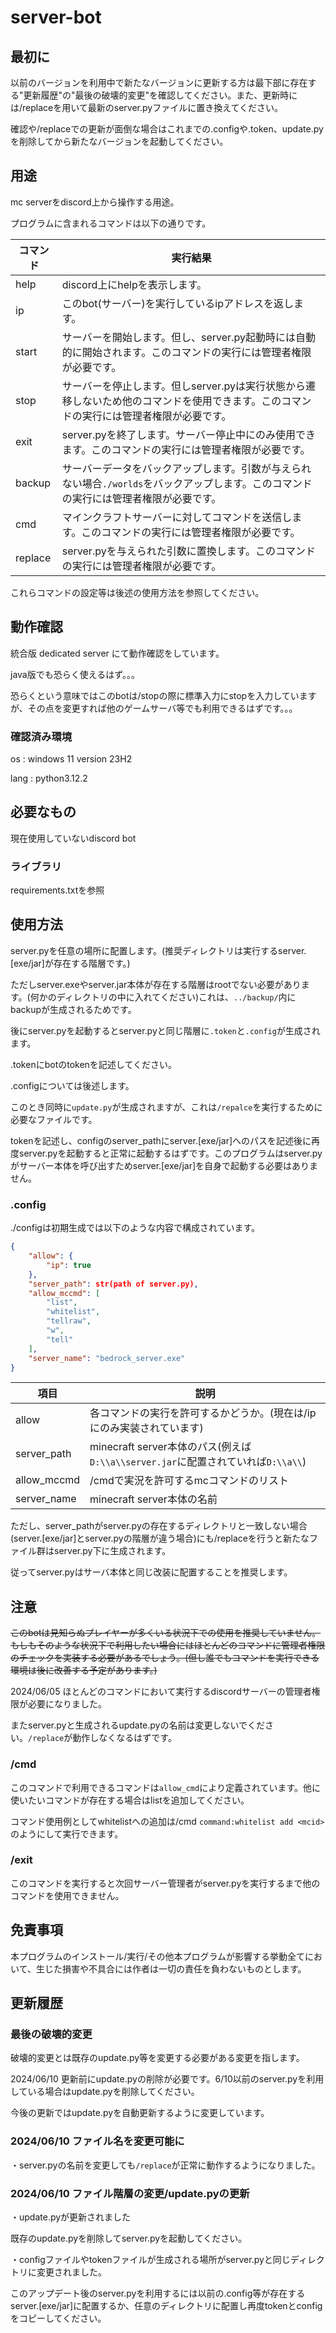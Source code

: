 # server-bot

## 最初に

以前のバージョンを利用中で新たなバージョンに更新する方は最下部に存在する"更新履歴"の"最後の破壊的変更"を確認してください。また、更新時には/replaceを用いて最新のserver.pyファイルに置き換えてください。

確認や/replaceでの更新が面倒な場合はこれまでの.configや.token、update.pyを削除してから新たなバージョンを起動してください。

## 用途

mc serverをdiscord上から操作する用途。

プログラムに含まれるコマンドは以下の通りです。

|コマンド|実行結果|
|----|----|
|help|discord上にhelpを表示します。 |
|ip|このbot(サーバー)を実行しているipアドレスを返します。|
|start|サーバーを開始します。但し、server.py起動時には自動的に開始されます。このコマンドの実行には管理者権限が必要です。|
|stop|サーバーを停止します。但しserver.pyは実行状態から遷移しないため他のコマンドを使用できます。このコマンドの実行には管理者権限が必要です。|
|exit|server.pyを終了します。サーバー停止中にのみ使用できます。このコマンドの実行には管理者権限が必要です。|
|backup|サーバーデータをバックアップします。引数が与えられない場合`./worlds`をバックアップします。このコマンドの実行には管理者権限が必要です。|
|cmd|マインクラフトサーバーに対してコマンドを送信します。このコマンドの実行には管理者権限が必要です。|
|replace|server.pyを与えられた引数に置換します。このコマンドの実行には管理者権限が必要です。|

これらコマンドの設定等は後述の使用方法を参照してください。

## 動作確認

統合版 dedicated server にて動作確認をしています。

java版でも恐らく使えるはず。。。

恐らくという意味ではこのbotは/stopの際に標準入力にstopを入力していますが、その点を変更すれば他のゲームサーバ等でも利用できるはずです。。。

### 確認済み環境

os : windows 11 version 23H2

lang : python3.12.2

## 必要なもの

現在使用していないdiscord bot

### ライブラリ

requirements.txtを参照

## 使用方法

server.pyを任意の場所に配置します。(推奨ディレクトリは実行するserver.[exe/jar]が存在する階層です。)

ただしserver.exeやserver.jar本体が存在する階層はrootでない必要があります。(何かのディレクトリの中に入れてください)これは、`../backup/`内にbackupが生成されるためです。

後にserver.pyを起動するとserver.pyと同じ階層に`.token`と`.config`が生成されます。

.tokenにbotのtokenを記述してください。

.configについては後述します。

このとき同時に`update.py`が生成されますが、これは`/repalce`を実行するために必要なファイルです。

tokenを記述し、configのserver_pathにserver.[exe/jar]へのパスを記述後に再度server.pyを起動すると正常に起動するはずです。このプログラムはserver.pyがサーバー本体を呼び出すためserver.[exe/jar]を自身で起動する必要はありません。

### .config

./configは初期生成では以下のような内容で構成されています。

```json
{
    "allow": {
        "ip": true
    },
    "server_path": str(path of server.py),
    "allow_mccmd": [
        "list",
        "whitelist",
        "tellraw",
        "w",
        "tell"
    ],
    "server_name": "bedrock_server.exe"
}
```

|項目|説明|
|---|---|
|allow|各コマンドの実行を許可するかどうか。(現在は/ipにのみ実装されています)|
|server_path|minecraft server本体のパス(例えば`D:\\a\\server.jar`に配置されていれば`D:\\a\\`)|
|allow_mccmd|/cmdで実況を許可するmcコマンドのリスト|
|server_name|minecraft server本体の名前|

ただし、server_pathがserver.pyの存在するディレクトリと一致しない場合(server.[exe/jar]とserver.pyの階層が違う場合)にも/replaceを行うと新たなファイル群はserver.py下に生成されます。

従ってserver.pyはサーバ本体と同じ改装に配置することを推奨します。

## 注意

~~このbotは見知らぬプレイヤーが多くいる状況下での使用を推奨していません。もしもそのような状況下で利用したい場合にはほとんどのコマンドに管理者権限のチェックを実装する必要があるでしょう。(但し誰でもコマンドを実行できる環境は後に改善する予定があります。)~~

2024/06/05 ほとんどのコマンドにおいて実行するdiscordサーバーの管理者権限が必要になりました。

またserver.pyと生成されるupdate.pyの名前は変更しないでください。`/replace`が動作しなくなるはずです。

### /cmd

このコマンドで利用できるコマンドは`allow_cmd`により定義されています。他に使いたいコマンドが存在する場合はlistを追加してください。

コマンド使用例としてwhitelistへの追加は/cmd `command:whitelist add <mcid>`のようにして実行できます。

### /exit

このコマンドを実行すると次回サーバー管理者がserver.pyを実行するまで他のコマンドを使用できません。

## 免責事項

本プログラムのインストール/実行/その他本プログラムが影響する挙動全てにおいて、生じた損害や不具合には作者は一切の責任を負わないものとします。

## 更新履歴

### 最後の破壊的変更

破壊的変更とは既存のupdate.py等を変更する必要がある変更を指します。

2024/06/10 更新前にupdate.pyの削除が必要です。6/10以前のserver.pyを利用している場合はupdate.pyを削除してください。

今後の更新ではupdate.pyを自動更新するように変更しています。

### 2024/06/10 ファイル名を変更可能に

・server.pyの名前を変更しても`/replace`が正常に動作するようになりました。

### 2024/06/10 ファイル階層の変更/update.pyの更新

・update.pyが更新されました

既存のupdate.pyを削除してserver.pyを起動してください。

・configファイルやtokenファイルが生成される場所がserver.pyと同じディレクトリに変更されました。

このアップデート後のserver.pyを利用するには以前の.config等が存在するserver.[exe/jar]に配置するか、任意のディレクトリに配置し再度tokenとconfigをコピーしてください。

